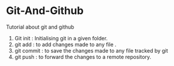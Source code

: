 # Git-And-Github
Tutorial about git and github

1) Git init : Initialising git in a given folder.
2) git add : to add changes made to any file .
3) git commit : to save the changes made to any file tracked by git
4) git push : to forward the changes to a remote repository.
